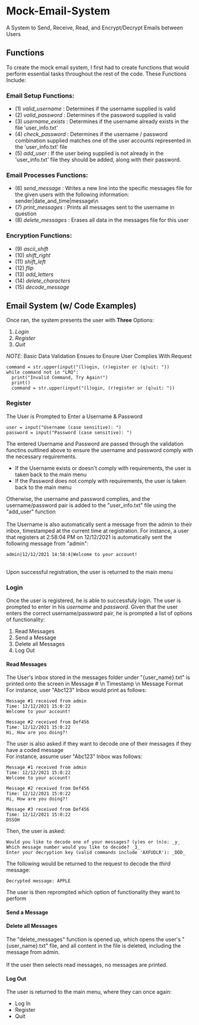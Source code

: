 # Mock-Email-System
 A System to Send, Receive, Read, and Encrypt/Decrypt Emails between Users

## Functions
To create the mock email system, I first had to create functions that would perform essential tasks throughout the rest of the code.
These Functions Include:

### Email Setup Functions:
- (1) _valid_username_ : Determines if the username supplied is valid
- (2) _valid_password_ : Determines if the password supplied is valid
- (3) _username_exists_ : Determines if the username already exists in the file 'user_info.txt'
- (4) _check_password_ : Determines if the username / password combination supplied matches one of the user accounts represented in the 'user_info.txt' file
- (5) _add_user_ : If the user being supplied is not already in the 'user_info.txt' file they should be added, along with their password.

### Email Processes Functions:
- (6) _send_message_ : Writes a new line into the specific messages file for the given users with the following information: sender|date_and_time|message\n
- (7) _print_messages_ : Prints all messages sent to the username in question
- (8) _delete_messages_ : Erases all data in the messages file for this user

### Encryption Functions: 
- (9) _ascii_shift_
- (10) _shift_right_
- (11) _shift_left_
- (12) _flip_
- (13) _add_letters_
- (14) _delete_characters_
- (15) _decode_message_

## Email System (w/ Code Examples)
Once ran, the system presents the user with **Three** Options:
1. *Login*
2. *Register*
3. *Quit*

*NOTE*: Basic Data Validation Ensues to Ensure User Complies With Request
```
command = str.upper(input("(l)ogin, (r)egister or (q)uit: "))
while command not in "LRQ":
  print("Invalid Command, Try Again!")
  print()
  command = str.upper(input("(l)ogin, (r)egister or (q)uit: "))
```

### Register
The User is Prompted to Enter a Username & Password

```
user = input("Username (case sensitive): ")
password = input("Password (case sensitive): ")
```

The entered Username and Password are passed through the validation functins ouitlined above to ensure the username and password comply with the necessary requirements.
- If the Username exists or doesn't comply with requirements, the user is taken back to the main menu
- If the Password does not comply with requirements, the user is taken back to the main menu

Otherwise, the username and password complies, and the username/password pair is added to the "user_info.txt" file using the "add_user" function <br />
<br />
The Username is also automatically sent a message from the admin to their inbox, timestamped at the current time at registration. For instance, a user that registers at 2:58:04 PM on 12/12/2021 is automatically sent the following message from "admin":

```
admin|12/12/2021 14:58:4|Welcome to your account!
```
<br />
Upon successful registration, the user is returned to the main menu

### Login
Once the user is registered, he is able to successfuly login. The user is prompted to enter in his _username_ and _password_. Given that the user enters the correct username/password pair, he is prompted a list of options of functionality:
1. Read Messages
2. Send a Message
3. Delete all Messages
4. Log Out


#### Read Messages
The User's inbox stored in the messages folder under "{user_name}.txt" is printed onto the screen in Message # \n Timestamp \n Message Format <br />
For instance, user "Abc123" Inbox would print as follows:
```
Message #1 received from admin
Time: 12/12/2021 15:0:22
Welcome to your account!

Message #2 received from Def456
Time: 12/12/2021 15:0:22
Hi, How are you doing?!
```
The user is also asked if they want to decode one of their messages if they have a coded message <br />
For instance, assume user "Abc123" Inbox was follows:
```
Message #1 received from admin
Time: 12/12/2021 15:0:22
Welcome to your account!

Message #2 received from Def456
Time: 12/12/2021 15:0:22
Hi, How are you doing?!

Message #3 received from Def456
Time: 12/12/2021 15:0:22
DSSOH
```
Then, the user is asked:
```
Would you like to decode one of your messages? (y)es or (n)o: _y_
Which message number would you like to decode? _3_
Enter your decryption key (valid commands include 'AXFUDLR'): _DDD_
```
The following would be returned to the request to decode the _third_ message:
```
Decrypted message: APPLE
```

The user is then reprompted which option of functionality they want to perform

#### Send a Message
#### Delete all Messages
The "delete_messages" function is opened up, which opens the user's "{user_name}.txt" file, and all content in the file is deleted, including the message from admin. <br/>
<br/>
If the user then selects read messages, no messages are printed.
#### Log Out
The user is returned to the main menu, where they can once again:
- Log In
- Register
- Quit
